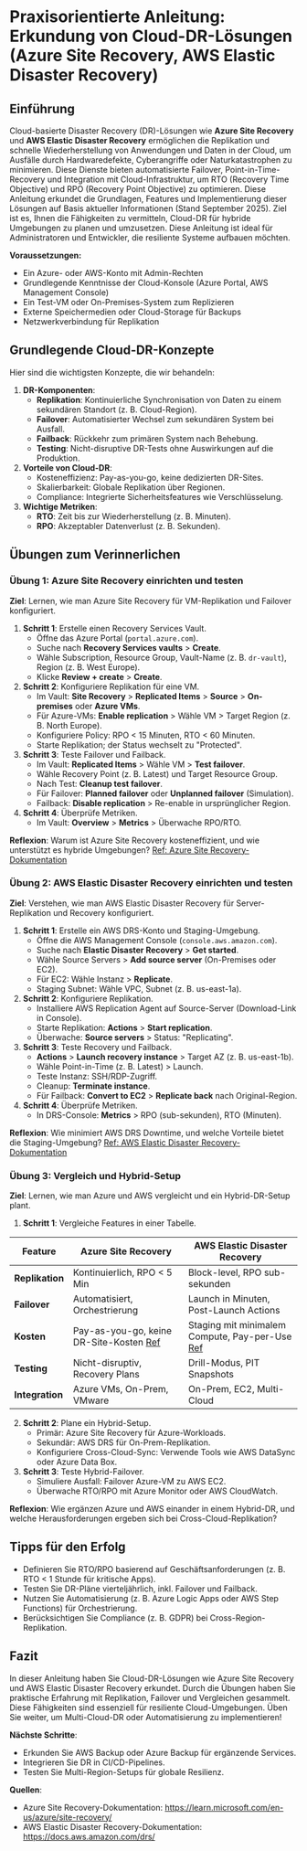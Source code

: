 # Praxisorientierte Anleitung: Erkundung von Cloud-DR-Lösungen (Azure Site Recovery, AWS Elastic Disaster Recovery)

## Einführung
Cloud-basierte Disaster Recovery (DR)-Lösungen wie **Azure Site Recovery** und **AWS Elastic Disaster Recovery** ermöglichen die Replikation und schnelle Wiederherstellung von Anwendungen und Daten in der Cloud, um Ausfälle durch Hardwaredefekte, Cyberangriffe oder Naturkatastrophen zu minimieren. Diese Dienste bieten automatisierte Failover, Point-in-Time-Recovery und Integration mit Cloud-Infrastruktur, um RTO (Recovery Time Objective) und RPO (Recovery Point Objective) zu optimieren. Diese Anleitung erkundet die Grundlagen, Features und Implementierung dieser Lösungen auf Basis aktueller Informationen (Stand September 2025). Ziel ist es, Ihnen die Fähigkeiten zu vermitteln, Cloud-DR für hybride Umgebungen zu planen und umzusetzen. Diese Anleitung ist ideal für Administratoren und Entwickler, die resiliente Systeme aufbauen möchten.

**Voraussetzungen:**
- Ein Azure- oder AWS-Konto mit Admin-Rechten
- Grundlegende Kenntnisse der Cloud-Konsole (Azure Portal, AWS Management Console)
- Ein Test-VM oder On-Premises-System zum Replizieren
- Externe Speichermedien oder Cloud-Storage für Backups
- Netzwerkverbindung für Replikation

## Grundlegende Cloud-DR-Konzepte
Hier sind die wichtigsten Konzepte, die wir behandeln:

1. **DR-Komponenten**:
   - **Replikation**: Kontinuierliche Synchronisation von Daten zu einem sekundären Standort (z. B. Cloud-Region).
   - **Failover**: Automatisierter Wechsel zum sekundären System bei Ausfall.
   - **Failback**: Rückkehr zum primären System nach Behebung.
   - **Testing**: Nicht-disruptive DR-Tests ohne Auswirkungen auf die Produktion.
2. **Vorteile von Cloud-DR**:
   - Kosteneffizienz: Pay-as-you-go, keine dedizierten DR-Sites.
   - Skalierbarkeit: Globale Replikation über Regionen.
   - Compliance: Integrierte Sicherheitsfeatures wie Verschlüsselung.
3. **Wichtige Metriken**:
   - **RTO**: Zeit bis zur Wiederherstellung (z. B. Minuten).
   - **RPO**: Akzeptabler Datenverlust (z. B. Sekunden).

## Übungen zum Verinnerlichen

### Übung 1: Azure Site Recovery einrichten und testen
**Ziel**: Lernen, wie man Azure Site Recovery für VM-Replikation und Failover konfiguriert.

1. **Schritt 1**: Erstelle einen Recovery Services Vault.
   - Öffne das Azure Portal (`portal.azure.com`).
   - Suche nach **Recovery Services vaults** > **Create**.
   - Wähle Subscription, Resource Group, Vault-Name (z. B. `dr-vault`), Region (z. B. West Europe).
   - Klicke **Review + create** > **Create**.
2. **Schritt 2**: Konfiguriere Replikation für eine VM.
   - Im Vault: **Site Recovery** > **Replicated Items** > **Source** > **On-premises** oder **Azure VMs**.
   - Für Azure-VMs: **Enable replication** > Wähle VM > Target Region (z. B. North Europe).
   - Konfiguriere Policy: RPO < 15 Minuten, RTO < 60 Minuten.
   - Starte Replikation; der Status wechselt zu "Protected".
3. **Schritt 3**: Teste Failover und Failback.
   - Im Vault: **Replicated Items** > Wähle VM > **Test failover**.
   - Wähle Recovery Point (z. B. Latest) und Target Resource Group.
   - Nach Test: **Cleanup test failover**.
   - Für Failover: **Planned failover** oder **Unplanned failover** (Simulation).
   - Failback: **Disable replication** > Re-enable in ursprünglicher Region.
4. **Schritt 4**: Überprüfe Metriken.
   - Im Vault: **Overview** > **Metrics** > Überwache RPO/RTO.

**Reflexion**: Warum ist Azure Site Recovery kosteneffizient, und wie unterstützt es hybride Umgebungen? [Ref: Azure Site Recovery-Dokumentation](https://learn.microsoft.com/en-us/azure/site-recovery/)

### Übung 2: AWS Elastic Disaster Recovery einrichten und testen
**Ziel**: Verstehen, wie man AWS Elastic Disaster Recovery für Server-Replikation und Recovery konfiguriert.

1. **Schritt 1**: Erstelle ein AWS DRS-Konto und Staging-Umgebung.
   - Öffne die AWS Management Console (`console.aws.amazon.com`).
   - Suche nach **Elastic Disaster Recovery** > **Get started**.
   - Wähle Source Servers > **Add source server** (On-Premises oder EC2).
   - Für EC2: Wähle Instanz > **Replicate**.
   - Staging Subnet: Wähle VPC, Subnet (z. B. us-east-1a).
2. **Schritt 2**: Konfiguriere Replikation.
   - Installiere AWS Replication Agent auf Source-Server (Download-Link in Console).
   - Starte Replikation: **Actions** > **Start replication**.
   - Überwache: **Source servers** > Status: "Replicating".
3. **Schritt 3**: Teste Recovery und Failback.
   - **Actions** > **Launch recovery instance** > Target AZ (z. B. us-east-1b).
   - Wähle Point-in-Time (z. B. Latest) > Launch.
   - Teste Instanz: SSH/RDP-Zugriff.
   - Cleanup: **Terminate instance**.
   - Für Failback: **Convert to EC2** > **Replicate back** nach Original-Region.
4. **Schritt 4**: Überprüfe Metriken.
   - In DRS-Console: **Metrics** > RPO (sub-sekunden), RTO (Minuten).

**Reflexion**: Wie minimiert AWS DRS Downtime, und welche Vorteile bietet die Staging-Umgebung? [Ref: AWS Elastic Disaster Recovery-Dokumentation](https://docs.aws.amazon.com/drs/)

### Übung 3: Vergleich und Hybrid-Setup
**Ziel**: Lernen, wie man Azure und AWS vergleicht und ein Hybrid-DR-Setup plant.

1. **Schritt 1**: Vergleiche Features in einer Tabelle.

| Feature                  | Azure Site Recovery                          | AWS Elastic Disaster Recovery                |
|--------------------------|----------------------------------------------|---------------------------------------------|
| **Replikation**          | Kontinuierlich, RPO < 5 Min                  | Block-level, RPO sub-sekunden               |
| **Failover**             | Automatisiert, Orchestrierung                | Launch in Minuten, Post-Launch Actions      |
| **Kosten**               | Pay-as-you-go, keine DR-Site-Kosten [Ref](https://learn.microsoft.com/en-us/azure/site-recovery/) | Staging mit minimalem Compute, Pay-per-Use [Ref](https://docs.aws.amazon.com/drs/) |
| **Testing**              | Nicht-disruptiv, Recovery Plans              | Drill-Modus, PIT Snapshots                  |
| **Integration**          | Azure VMs, On-Prem, VMware                    | On-Prem, EC2, Multi-Cloud                   |

2. **Schritt 2**: Plane ein Hybrid-Setup.
   - Primär: Azure Site Recovery für Azure-Workloads.
   - Sekundär: AWS DRS für On-Prem-Replikation.
   - Konfiguriere Cross-Cloud-Sync: Verwende Tools wie AWS DataSync oder Azure Data Box.
3. **Schritt 3**: Teste Hybrid-Failover.
   - Simuliere Ausfall: Failover Azure-VM zu AWS EC2.
   - Überwache RTO/RPO mit Azure Monitor oder AWS CloudWatch.

**Reflexion**: Wie ergänzen Azure und AWS einander in einem Hybrid-DR, und welche Herausforderungen ergeben sich bei Cross-Cloud-Replikation?

## Tipps für den Erfolg
- Definieren Sie RTO/RPO basierend auf Geschäftsanforderungen (z. B. RTO < 1 Stunde für kritische Apps).
- Testen Sie DR-Pläne vierteljährlich, inkl. Failover und Failback.
- Nutzen Sie Automatisierung (z. B. Azure Logic Apps oder AWS Step Functions) für Orchestrierung.
- Berücksichtigen Sie Compliance (z. B. GDPR) bei Cross-Region-Replikation.

## Fazit
In dieser Anleitung haben Sie Cloud-DR-Lösungen wie Azure Site Recovery und AWS Elastic Disaster Recovery erkundet. Durch die Übungen haben Sie praktische Erfahrung mit Replikation, Failover und Vergleichen gesammelt. Diese Fähigkeiten sind essenziell für resiliente Cloud-Umgebungen. Üben Sie weiter, um Multi-Cloud-DR oder Automatisierung zu implementieren!

**Nächste Schritte**:
- Erkunden Sie AWS Backup oder Azure Backup für ergänzende Services.
- Integrieren Sie DR in CI/CD-Pipelines.
- Testen Sie Multi-Region-Setups für globale Resilienz.

**Quellen**:
- Azure Site Recovery-Dokumentation: https://learn.microsoft.com/en-us/azure/site-recovery/
- AWS Elastic Disaster Recovery-Dokumentation: https://docs.aws.amazon.com/drs/